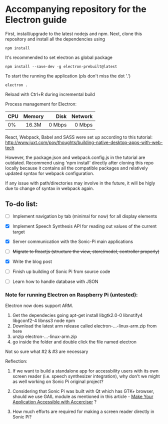 # Accompanying repository for the Electron guide

First, install/upgrade to the latest nodejs and npm.
Next, clone this repository and install all the dependencies using
```
npm install
```
It's recommended to set electron as global package
```
npm install --save-dev -g electron-prebuilt@latest
```
To start the running the application (pls don't miss the dot '.')
```
electron .
```
Reload with Ctrl+R during incremental build

Process management for Electron:
 
|    CPU   |   Memory      |  Disk |  Network |
|----------|:-------------:|------:|---------:|
|     0%   |  16.3M        | 0 Mbps|   0 Mbps | 

React, Webpack, Babel and SASS were set up according to this tutorial:
http://www.juxt.com/pov/thoughts/building-native-desktop-apps-with-web-tech

However, the package.json and webpack.config.js in the tutorial are outdated. Recommend using 'npm install' directly after cloning this repo locally because it contains all the compatible packages and relatively updated syntax for webpack configuration.

If any issue with path/directories may involve in the future, it will be higly due to change of syntax in webpack again.

## To-do list:
- [ ] Implement navigation by tab (minimal for now) for all display elements
- [x] Implement Speech Synthesis API for reading out values of the current target
- [x] Server communication with the Sonic-Pi main applications
- [ ] ~~Migrate to Reactjs (structure the view, store/model, controller properly)~~
- [X] Write the blog post
- [ ] Finish up building of Sonic Pi from source code
- [ ] Learn how to handle database with JSON


### Note for running Electron on Raspberry Pi (untested):
Electron now does support ARM.

1. Get the dependecies going apt-get install libgtk2.0-0 libnotify4 libgconf2-4 libnss3 node npm
2. Download the latest arm release called electron-...-linux-arm.zip from here
3. unzip electron-...-linux-arm.zip
4. go inside the folder and double click the file named electron

Not so sure what #2 & #3 are necessary

Reflection:
1. If we want to build a standalone app for accessbility users with its own screen reader (i.e. speech synthesizer integration), why don't we might as well working on Sonic Pi original project?

2. Considering that Sonic Pi was built with Qt which has GTK+ browser, should we use GAIL module as mentioned in this article - [Make Your Application Accessible with Accerciser](http://www.linuxjournal.com/article/9991) ?

3. How much efforts are required for making a screen reader directly in Sonic Pi?
